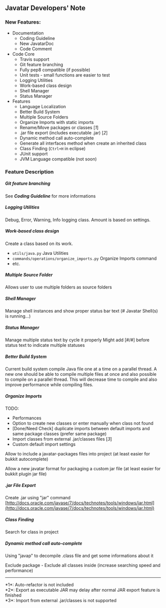 ## Javatar Developers' Note

### New Features:
- Documentation
  - Coding Guideline
  - New JavatarDoc
  - Code Comment
- Code Core
  - Travis support
  - Git feature branching
  - Fully pep8 compatible (if possible)
  - Unit tests - small functions are easier to test
  - Logging Utilities
  - Work-based class design
  - Shell Manager
  - Status Manager
- Features
  - Language Localization
  - Better Build System
  - Multiple Source Folders
  - Organize Imports with static imports
  - Rename/Move packages or classes [*1*]
  - .jar file export (includes executable .jar) [*2*]
  - Dynamic method call auto-complete
  - Generate all interfaces method when create an inherited class
  - Class Finding (`Ctrl+H` in eclipse)
  - JUnit support
  - JVM Language compatible (not soon)

### Feature Description
##### Git feature branching
See ***Coding Guideline*** for more informations

##### Logging Utilities
Debug, Error, Warning, Info logging class. Amount is based on settings.

##### Work-based class design
Create a class based on its work.

- `utils/java.py` Java Utilities
- `commands/operations/organize_imports.py` Organize Imports command
- etc.

##### Multiple Source Folder
Allows user to use multiple folders as source folders

##### Shell Manager
Manage shell instances and show proper status bar text (# Javatar Shell(s) is running...)

##### Status Manager
Manage multiple status text by cycle it properly
Might add [#/#] before status text to indicate multiple statuses

##### Better Build System
Current build system compile Java file one at a time on a parallel thread. A new one should be able to compile multiple files at once and also possible to compile on a parallel thread. This will decrease time to compile and also improve performance while compiling files.

##### Organize Imports
TODO:

- Performances
- Option to create new classes or enter manually when class not found
- [Done/Need Check] duplicate imports between default imports and same package classes (prefer same package)
- Import classes from external .jar/classes files [*3*]
- Custom default import settings

Allow to include a javatar-packages files into project (at least easier for bukkit autocomplete)

Allow a new javatar format for packaging a custom jar file (at least easier for bukkit plugin jar file)

##### .jar File Export
Create .jar using "jar" command
[http://docs.oracle.com/javase/7/docs/technotes/tools/windows/jar.html](http://docs.oracle.com/javase/7/docs/technotes/tools/windows/jar.html)

##### Class Finding
Search for class in project

##### Dynamic method call auto-complete
Using "javap" to decompile .class file and get some informations about it

Exclude package - Exclude all classes inside (increase searching speed and performance)

<hr>
*1*: Auto-refactor is not included<br>
*2*: Export as executable JAR may delay after normal JAR export feature is finished<br>
*3*: Import from external .jar/classes is not supported
